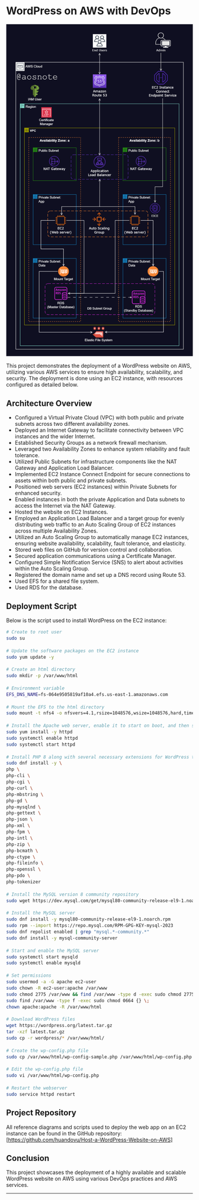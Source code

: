 
# WordPress on AWS with DevOps

![Alt text](Host_a_WordPress_Website_on_AWS.png)

This project demonstrates the deployment of a WordPress website on AWS, utilizing various AWS services to ensure high availability, scalability, and security. The deployment is done using an EC2 instance, with resources configured as detailed below.

## Architecture Overview

- Configured a Virtual Private Cloud (VPC) with both public and private subnets across two different availability zones.
- Deployed an Internet Gateway to facilitate connectivity between VPC instances and the wider Internet.
- Established Security Groups as a network firewall mechanism.
- Leveraged two Availability Zones to enhance system reliability and fault tolerance.
- Utilized Public Subnets for infrastructure components like the NAT Gateway and Application Load Balancer.
- Implemented EC2 Instance Connect Endpoint for secure connections to assets within both public and private subnets.
- Positioned web servers (EC2 instances) within Private Subnets for enhanced security.
- Enabled instances in both the private Application and Data subnets to access the Internet via the NAT Gateway.
- Hosted the website on EC2 Instances.
- Employed an Application Load Balancer and a target group for evenly distributing web traffic to an Auto Scaling Group of EC2 instances across multiple Availability Zones.
- Utilized an Auto Scaling Group to automatically manage EC2 instances, ensuring website availability, scalability, fault tolerance, and elasticity.
- Stored web files on GitHub for version control and collaboration.
- Secured application communications using a Certificate Manager.
- Configured Simple Notification Service (SNS) to alert about activities within the Auto Scaling Group.
- Registered the domain name and set up a DNS record using Route 53.
- Used EFS for a shared file system.
- Used RDS for the database.

## Deployment Script

Below is the script used to install WordPress on the EC2 instance:

```bash
# Create to root user
sudo su

# Update the software packages on the EC2 instance 
sudo yum update -y

# Create an html directory 
sudo mkdir -p /var/www/html

# Environment variable
EFS_DNS_NAME=fs-064e9505819af10a4.efs.us-east-1.amazonaws.com

# Mount the EFS to the html directory 
sudo mount -t nfs4 -o nfsvers=4.1,rsize=1048576,wsize=1048576,hard,timeo=600,retrans=2,noresvport "$EFS_DNS_NAME":/ /var/www/html

# Install the Apache web server, enable it to start on boot, and then start the server immediately
sudo yum install -y httpd
sudo systemctl enable httpd 
sudo systemctl start httpd

# Install PHP 8 along with several necessary extensions for WordPress to run
sudo dnf install -y \
php \
php-cli \
php-cgi \
php-curl \
php-mbstring \
php-gd \
php-mysqlnd \
php-gettext \
php-json \
php-xml \
php-fpm \
php-intl \
php-zip \
php-bcmath \
php-ctype \
php-fileinfo \
php-openssl \
php-pdo \
php-tokenizer

# Install the MySQL version 8 community repository
sudo wget https://dev.mysql.com/get/mysql80-community-release-el9-1.noarch.rpm 

# Install the MySQL server
sudo dnf install -y mysql80-community-release-el9-1.noarch.rpm 
sudo rpm --import https://repo.mysql.com/RPM-GPG-KEY-mysql-2023
sudo dnf repolist enabled | grep "mysql.*-community.*"
sudo dnf install -y mysql-community-server 

# Start and enable the MySQL server
sudo systemctl start mysqld
sudo systemctl enable mysqld

# Set permissions
sudo usermod -a -G apache ec2-user
sudo chown -R ec2-user:apache /var/www
sudo chmod 2775 /var/www && find /var/www -type d -exec sudo chmod 2775 {} \;
sudo find /var/www -type f -exec sudo chmod 0664 {} \;
chown apache:apache -R /var/www/html 

# Download WordPress files
wget https://wordpress.org/latest.tar.gz
tar -xzf latest.tar.gz
sudo cp -r wordpress/* /var/www/html/

# Create the wp-config.php file
sudo cp /var/www/html/wp-config-sample.php /var/www/html/wp-config.php

# Edit the wp-config.php file
sudo vi /var/www/html/wp-config.php

# Restart the webserver
sudo service httpd restart
```

## Project Repository

All reference diagrams and scripts used to deploy the web app on an EC2 instance can be found in the GitHub repository: [https://github.com/huandovu/Host-a-WordPress-Website-on-AWS]

## Conclusion

This project showcases the deployment of a highly available and scalable WordPress website on AWS using various DevOps practices and AWS services.

---

